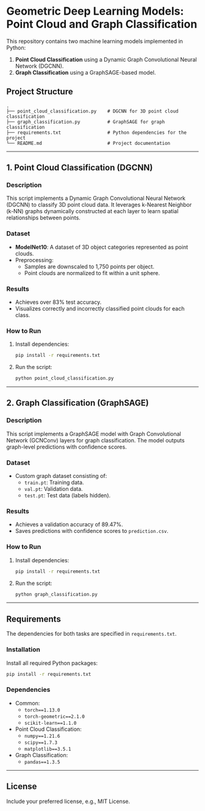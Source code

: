# Geometric Deep Learning Models: Point Cloud and Graph Classification

This repository contains two machine learning models implemented in Python:
1. **Point Cloud Classification** using a Dynamic Graph Convolutional Neural Network (DGCNN).
2. **Graph Classification** using a GraphSAGE-based model.

## Project Structure
```
.
├── point_cloud_classification.py    # DGCNN for 3D point cloud classification
├── graph_classification.py          # GraphSAGE for graph classification
├── requirements.txt                 # Python dependencies for the project
└── README.md                        # Project documentation
```

---

## 1. Point Cloud Classification (DGCNN)

### Description
This script implements a Dynamic Graph Convolutional Neural Network (DGCNN) to classify 3D point cloud data. It leverages k-Nearest Neighbor (k-NN) graphs dynamically constructed at each layer to learn spatial relationships between points.

### Dataset
- **ModelNet10**: A dataset of 3D object categories represented as point clouds.
- Preprocessing:
  - Samples are downscaled to 1,750 points per object.
  - Point clouds are normalized to fit within a unit sphere.

### Results
- Achieves over 83% test accuracy.
- Visualizes correctly and incorrectly classified point clouds for each class.

### How to Run
1. Install dependencies:
   ```bash
   pip install -r requirements.txt
   ```
2. Run the script:
   ```bash
   python point_cloud_classification.py
   ```

---

## 2. Graph Classification (GraphSAGE)

### Description
This script implements a GraphSAGE model with Graph Convolutional Network (GCNConv) layers for graph classification. The model outputs graph-level predictions with confidence scores.

### Dataset
- Custom graph dataset consisting of:
  - `train.pt`: Training data.
  - `val.pt`: Validation data.
  - `test.pt`: Test data (labels hidden).
  
### Results
- Achieves a validation accuracy of 89.47%.
- Saves predictions with confidence scores to `prediction.csv`.

### How to Run
1. Install dependencies:
   ```bash
   pip install -r requirements.txt
   ```
2. Run the script:
   ```bash
   python graph_classification.py
   ```

---

## Requirements
The dependencies for both tasks are specified in `requirements.txt`.

### Installation
Install all required Python packages:
```bash
pip install -r requirements.txt
```

### Dependencies
- Common:
  - `torch==1.13.0`
  - `torch-geometric==2.1.0`
  - `scikit-learn==1.1.0`
- Point Cloud Classification:
  - `numpy==1.21.6`
  - `scipy==1.7.3`
  - `matplotlib==3.5.1`
- Graph Classification:
  - `pandas==1.3.5`

---

## License
Include your preferred license, e.g., MIT License.

